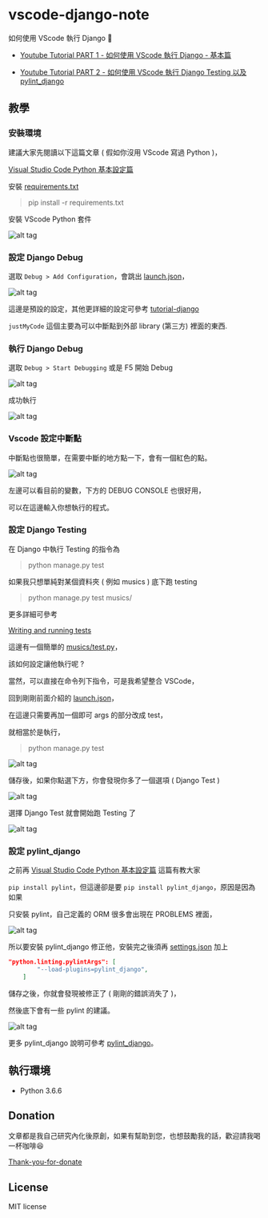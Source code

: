 # vscode-django-note

 如何使用 VScode 執行 Django 📝

* [Youtube Tutorial PART 1 - 如何使用 VScode 執行 Django - 基本篇](https://youtu.be/uhxl_YFc-wc)

* [Youtube Tutorial PART 2 - 如何使用 VScode 執行 Django Testing 以及 pylint_django](https://youtu.be/t-3FqO96hbQ)

## 教學

### 安裝環境

建議大家先閱讀以下這篇文章 ( 假如你沒用 VScode 寫過 Python )，

[Visual Studio Code Python 基本設定篇](https://youtu.be/tS4beaq9ies)

安裝 [requirements.txt](requirements.txt)

> pip install -r requirements.txt

安裝 VScode Python 套件

![alt tag](https://i.imgur.com/5lZFm5f.png)

### 設定 Django Debug

選取 `Debug > Add Configuration`，會跳出 [launch.json](https://github.com/twtrubiks/vscode_django_note/blob/master/.vscode/launch.json)，

![alt tag](https://i.imgur.com/42G2mFL.png)

這邊是預設的設定，其他更詳細的設定可參考 [tutorial-django](https://code.visualstudio.com/docs/python/tutorial-django)

`justMyCode` 這個主要為可以中斷點到外部 library (第三方) 裡面的東西.

### 執行 Django Debug

選取 `Debug > Start Debugging` 或是 F5 開始 Debug

![alt tag](https://i.imgur.com/o75KTkt.png)

成功執行

![alt tag](https://i.imgur.com/zdkvmfS.png)

### Vscode 設定中斷點

中斷點也很簡單，在需要中斷的地方點一下，會有一個紅色的點。

![alt tag](https://i.imgur.com/1QDe6bM.png)

左邊可以看目前的變數，下方的 DEBUG CONSOLE 也很好用，

可以在這邊輸入你想執行的程式。

### 設定 Django Testing

在 Django 中執行 Testing 的指令為

> python manage.py test

如果我只想單純對某個資料夾 ( 例如 musics ) 底下跑 testing

> python manage.py test musics/

更多詳細可參考

[Writing and running tests](https://docs.djangoproject.com/en/2.2/topics/testing/overview/)

這邊有一個簡單的 [musics/test.py](https://github.com/twtrubiks/vscode_django_note/blob/master/musics/tests.py)，

該如何設定讓他執行呢 ?

當然，可以直接在命令列下指令，可是我希望整合 VSCode，

回到剛剛前面介紹的 [launch.json](https://github.com/twtrubiks/vscode_django_note/blob/master/.vscode/launch.json)，

在這邊只需要再加一個即可 args 的部分改成 test，

就相當於是執行，

> python manage.py test

![alt tag](https://i.imgur.com/MCbvVJ9.png)

儲存後，如果你點選下方，你會發現你多了一個選項 ( Django Test )

![alt tag](https://i.imgur.com/1mXqm4b.png)

選擇 Django Test 就會開始跑 Testing 了

![alt tag](https://i.imgur.com/msP7Uzm.png)

### 設定 pylint_django

之前再 [Visual Studio Code Python 基本設定篇](https://youtu.be/tS4beaq9ies) 這篇有教大家

`pip install pylint`，但這邊卻是要 `pip install pylint_django`，原因是因為如果

只安裝 pylint，自己定義的 ORM 很多會出現在 PROBLEMS 裡面，

![alt tag](https://i.imgur.com/9Sp7g4Z.png)

所以要安裝 pylint_django 修正他，安裝完之後須再 [settings.json](https://github.com/twtrubiks/vscode_django_note/blob/master/.vscode/settings.json) 加上

```json
"python.linting.pylintArgs": [
        "--load-plugins=pylint_django",
    ]
```

儲存之後，你就會發現被修正了 ( 剛剛的錯誤消失了 )，

然後底下會有一些 pylint 的建議。

![alt tag](https://i.imgur.com/uHaLSBH.png)

更多 pylint_django 說明可參考 [pylint_django](https://github.com/PyCQA/pylint-django)。

## 執行環境

* Python 3.6.6

## Donation

文章都是我自己研究內化後原創，如果有幫助到您，也想鼓勵我的話，歡迎請我喝一杯咖啡:laughing:

[Thank-you-for-donate](https://github.com/twtrubiks/Thank-you-for-donate)

## License

MIT license

